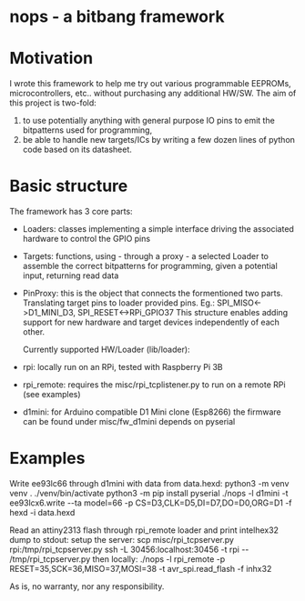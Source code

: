 # nops - a bitbang framework

# Motivation
I wrote this framework to help me try out various programmable EEPROMs, microcontrollers, etc.. without purchasing any additional HW/SW.
The aim of this project is two-fold:
1. to use potentially anything with general purpose IO pins to emit the bitpatterns used for programming,
2. be able to handle new targets/ICs by writing a few dozen lines of python code based on its datasheet.

# Basic structure
The framework has 3 core parts:
- Loaders: classes implementing a simple interface driving the associated hardware to control the GPIO pins
- Targets: functions, using - through a proxy - a selected Loader to assemble the correct bitpatterns for programming, given a potential input, returning read data
- PinProxy: this is the object that connects the formentioned two parts. Translating target pins to loader provided pins. Eg.: SPI_MISO<->D1_MINI_D3, SPI_RESET<->RPi_GPIO37
This structure enables adding support for new hardware and target devices independently of each other.

  Currently supported HW/Loader (lib/loader):
- rpi: locally run on an RPi, tested with Raspberry Pi 3B
- rpi_remote: requires the misc/rpi_tcplistener.py to run on a remote RPi (see examples)
- d1mini:
    for Arduino compatible D1 Mini clone (Esp8266)
    the firmware can be found under misc/fw_d1mini
    depends on pyserial

# Examples
Write ee93lc66 through d1mini with data from data.hexd:
  python3 -m venv venv
  . ./venv/bin/activate
  python3 -m pip install pyserial
  ./nops -l d1mini -t ee93lcx6.write --ta model=66 -p CS=D3,CLK=D5,DI=D7,DO=D0,ORG=D1 -f hexd -i data.hexd

Read an attiny2313 flash through rpi_remote loader and print intelhex32 dump to stdout:
  setup the server:
    scp misc/rpi_tcpserver.py rpi:/tmp/rpi_tcpserver.py
    ssh -L 30456:localhost:30456 -t rpi -- /tmp/rpi_tcpserver.py
  then locally:
    ./nops -l rpi_remote -p RESET=35,SCK=36,MISO=37,MOSI=38 -t avr_spi.read_flash -f inhx32

As is, no warranty, nor any responsibility.
